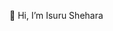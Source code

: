 👋 Hi, I’m Isuru Shehara

<!---
isuru0/isuru0 is a ✨ special ✨ repository because its `README.md` (this file) appears on your GitHub profile.
You can click the Preview link to take a look at your changes.
--->
